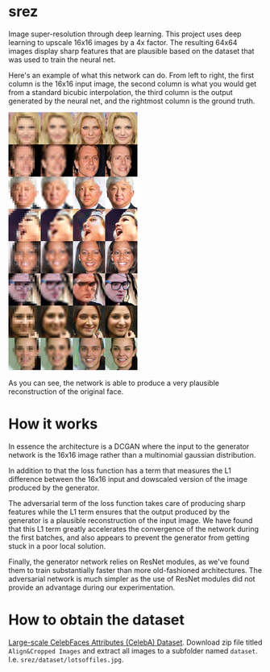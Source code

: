 # srez
Image super-resolution through deep learning. This project uses deep learning to upscale 16x16 images by a 4x factor. The resulting 64x64 images display sharp features that are plausible based on the dataset that was used to train the neural net.

Here's an example of what this network can do. From left to right, the first column is the 16x16 input image, the second column is what you would get from a standard bicubic interpolation, the third column is the output generated by the neural net, and the rightmost column is the ground truth.

![Example output](srez_sample_output.png)

As you can see, the network is able to produce a very plausible reconstruction of the original face.

# How it works

In essence the architecture is a DCGAN where the input to the generator network is the 16x16 image rather than a multinomial gaussian distribution.

In addition to that the loss function has a term that measures the L1 difference between the 16x16 input and dowscaled version of the image produced by the generator.

The adversarial term of the loss function takes care of producing sharp features while the L1 term ensures that the output produced by the generator is a plausible reconstruction of the input image. We have found that this L1 term greatly accelerates the convergence of the network during the first batches, and also appears to prevent the generator from getting stuck in a poor local solution.

Finally, the generator network relies on ResNet modules, as we've found them to train substantially faster than more old-fashioned architectures. The adversarial network is much simpler as the use of ResNet modules did not provide an advantage during our experimentation.

# How to obtain the dataset

[Large-scale CelebFaces Attributes (CelebA) Dataset](http://mmlab.ie.cuhk.edu.hk/projects/CelebA.html). Download zip file titled `Align&Cropped Images` and extract all images to a subfolder named `dataset`. I.e. `srez/dataset/lotsoffiles.jpg`.

